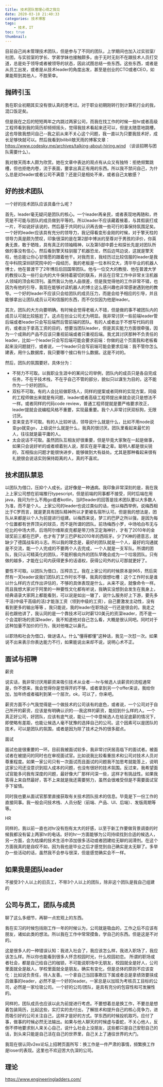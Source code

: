 ```yaml
---
title: 技术团队管理心得之我见
date: 2020-03-18 21:40:33
categories: 技术博客
tags:
    - 技术，IT
toc: true
thumbnail: 
---
```


​    目前自己尚未管理技术团队，但是参与了不同的团队，上学期间也加入过实验室/社团，与实验室的学长、学弟学妹也接触颇多。由于无时无刻不在跟技术人员打交道，总是处于领导或者被领导的状态，因此试图总结一些东西。这些东西，或者是从员工出发，或者是从技术leader的角度出发，甚至是创业的CTO或者CEO，如果能帮到其他人，不胜荣幸。

<!--more-->

## 抛砖引玉

我在职业初期其实没有很认真的思考过。对于职业初期刚转行到计算机行业的我，混口饭足矣。

但是我在之后的短短两年之内跳过两家公司，而我在找工作的时候一些hr或者高级工程师看到我的简历却频频摇头，觉得我技术看起来还可以，但是太随意地跳槽，这也导致我想问自己--我之前从来不关心这个问题，我一直以为只要我技术好，成长足够快就可以。然后我看到bilibili敖天雨的博客文章：https://www.codesky.me/archives/talking-about-hiring.wind （谈谈招聘与团队需要什么）。

我对敖天雨本人颇为欣赏。她在文章中表达的观点有从众又有独特：拒绝频繁跳槽，但也拒绝内卷，流于表面，要拿出真正有用的东西。所以我不禁问自己，为什么总是对leader或者公司不满意？还是只是相处不来，或者自己太敏感？



## 好的技术团队

一个好的技术团队应该具备什么呢？

首先，leader毫无疑问是团队的核心。一个leader再亲民，或者表现地再随和，终究是不可能与团队的成员做到平等的。所以leader不应该藏着掖着，与其假装打成一片，不如说好该说的，然后基于共同的认识再去做一些可行的事保持氛围足矣。一个好的leader应该具有充分的领导力，我记得看变形金刚的时候，对于擎天柱的领导力真是颇为赞叹，印象很深的是在第2部中博派的至尊对于男孩的评价，你英勇无畏，敢于牺牲，具有真正的领袖精神，以及第5部中爵士和探长先是对团队所做的事没有信心，然后看到擎天柱驯服了机器恐龙，然后边骂边说，这就是擎天柱，他总能让你心甘情愿的跟着他干。对我而言，我经历过比较信服的leader是我在中科院深圳研究院中的一段经历，我的老板是一位本科交大，清华毕业的机器人博士，他在普渡干了2年博后后回国带团队。他与一位交大的教授、他在普渡大学的教授以及一些行业内的大牛保持着密切的联系，并且在日常工作中非常关注机器人领域的顶会和顶刊。虽然我认为他人品很差，但是我觉得他的工作非常不错，也因为有他的引导，我现在能够对读机器人的博士这么感兴趣也非常感谢遇到他的教导。一个好的leader不应该只会给团队的成员压力，而是会给予相应的引导，并且能够拿出让团队成员认可和信服的东西，而不仅仅因为他是leader。

其次，团队的大方向要明确。有时候会觉得老板人不错，但是做的事不被团队内的成员认可就比较尴尬了。这点在创业公司尤为明显。我非常讨厌一些前端leader管后端或者leader只会写后端然后管前端的团队。有的人或者出于不想写代码的目的，或者出于拿高工资的目的，想要当团队leader，但是其实能力方面很牵强，因为一个成熟的产品不应该只重视前端或者只重视后端。我尤其讨厌那种不负责任的leader，比如一个leader只会写后端可能会要求前端：你做的这个页面我和老板看起来没问题就行，或者说，一个leader只会写前端可能会要求后端：我不管你怎么建表，用什么数据库，我只要哪个接口有什么数据。这是不对的。

然后，团队的氛围要好。具体分为：

- 不努力不可取。以我职业生涯中的某间公司举例，团队内的成员只是各自完成任务，不在乎技术栈，不在乎自己不管的部分，貌似只以谋生为目的，这不能作为一个好的团队。
- 双标不可取。有的人会比较做职场人，同样的提案或者同样的实现方案，同级的工程师做出来就是有问题，leader或者高级工程师提出来就会说只是想法不一样。或者同样的代码code  review，普通工程师提就是要严格要求改正，leader提就会说编程风格不重要，实现最重要。我个人非常讨厌双标狗，无限讨厌。
- 变来变去不可取。有的人比较听话，领导说什么就是什么，比如不用node说变go就变go，上级说什么就是什么，我真的很讨厌。团队里看起来最忙的人，往往就是最平庸的人。
- 太会说话不可取。虽然团队互相友好很重要，但是毕竟大家聚在一起是做事，如果只会说好听的或者顺着别人说，那实在是平庸之辈。聪明人都是很尖锐的，互相指出问题才能很快进步，能够做到大有益处。尤其是那种看起来很有礼貌很会说话实则保持距离的人，真的不喜欢。



## 技术团队禁忌

以团队为借口，压抑个人成长。这好像是一种通病。我印象非常深刻的是，我在我上上家公司想在前端推行typescript，但是前端的同事都不接受，同时后端在用java，我问为什么不用go或者kotlin，当时leader的回答是技术团队要以大多数人为准，而不是个人。上家公司的leader也说过类似的话，他以梅西举例，说梅西相比于C罗而言，就是更具有团队精神所以才更被名宿所认可。但是我的想法是，团队从来都是以个人为前提进行组建。以梅西来说，梦三的巴萨之所以强，是因为每个位置都有世界顶尖的球员，而不是所谓的团队。前场梅西小罗，中场哈白布无与伦比的中场大师，后场阿尔维斯皮克都是带刀侍卫定海神针，才有了2010年的金球奖前三都在巴萨，也才有了梦三巴萨和2010年的西班牙。少了K神的德意志，就缺少了德国战车的斗志。所以我的理念是，最好的团队就是一个人，最好的沟通就是不交流，能一个人完成的不要两个人去完成，一个人就是一支军队。所谓的团队，我只认可精英化的团队，不能积极向外的团队早晚会成为一个垃圾团队。只有做的越多，才能在公司内获得更多的话语权，获得公司外的认可那就更好了。

要性不可取。以团队为借口，压榨员工。我在上家公司的时候原本是965，然后突然有一天leader说我们团队的工作时长不够，我真的很想吐槽：这个工作时长是谁以什么样的方式作出评估的，不够的具体表现是什么，从来不说，就像命令一样。而且我想大家对于阿里的一种要性文化都有听说，我确实没想到会发生在我身上，经典语录大家网上都能看到，可以说是如出一辙了，说什么服务好上下游，要先多干活(中级干高级的活)才能涨工资（领到中级的工资），自己要激发主动性，没有看到更多的输出等等 。我只能说，我的leader在职场这一行还是很会的。我走之前也跟他讲了，我认同的是一个靠技术可以时薪120美元的资深leader，而不是一个会混职场的资深leader，我不知道他对自己怎么看，大概是很认同吧。同时对于这种加量不加价的行为，我对他嗤之以鼻孔。

以职场和社会为借口，做谜语人。什么"懂得都懂"这种话，我见一次怼一次。如果说不出来表示你表达能力不行，如果能说出来却不说，说明心术不正。



## 面试与招聘

薪资

说实话，我非常讨厌用薪资来吸引技术从业者---hr与候选人谈薪资的流程通常是，你不想来，我会觉得你是觉得开的不够，或者拿到另一个offer来谈，我给你加，加年终或者福利到某一个层次，ok，可以了，你来吧。

薪资方面不小气我觉得是一个做技术的公司该有的底色，或者说，一个公司对于自己所开的薪资，应该是有明确认识的---我这样的薪资，能招到什么样的人。一个真正好公司，好团队，应该有底气说，能让一个中意候选人在给足底薪的情况下，即使略有差距，也能让候选人毫不犹豫的选择自己的公司。这个因素可以是团队的技术，可以是团队的氛围，或者是因为除了技术之外的很多甜点。

面试

面试也是很重要的一环。目前我被面试较多，我非常讨厌居高临下的面试者。被面试者在被提问的同时也在审视面试官。比如说我比较看重技术和公司对技术人员对尊重程度。如果一家公司只有一次面试而且面试的问题我不加思考就能答上，说明这家公司还没意识到招人成本的问题，也没有很好的技术氛围。反过来，我希望面试官能多问我有深度的问题，最好像大厂那样问深一些，这样才有挑战性。如果我答得上来自然最好，答不上来就是我还需要努力，虽然会很难受但是不需要面试官手下留情。

同时我也要从面试官那里直接获取有关技术团队技术的信息。毕竟是下一份工作的直接同事。我一般会问技术栈、人员分配（前端、产品、UI、后端）、发版周期等等。

HR

同样的，我以前一直也对hr没有抱有太大的好感，以至于新工作要做背景调查的时候我都没有留上两家hr的电话。好的hr一方面能够为公司持续找到合适的候选人，另一方面，会为枯燥的技术生活中添加很多活动或者团建给无聊的润滑剂。在这个方面我真的是自叹不如，因为我也是毕业之后才感觉到自己确实是太无聊了。多举办一些活动的话，虽然我不会参与很深，但是感觉确实会不一样。



## 如果我是团队leader

不接受3个人以上的旧员工，不带3个人以上的团队，除非这个团队是我自己组建的



## 公司与员工，团队与成员

聊了这么多细节，再聊一点宏观上的东西。

我在实习的时候包括刚工作一年的时候认为，公司就是吸血的，工作之后不应该有朋友，诸如此类的想法。所以我在工作中常常摸鱼，学自己的东西。但是这是不对的。

这是很多人的一种错误认知：我进入社会了，我应该怎么样，我进入职场了，我应该怎么样。所以你也能看到很多人怀念校园时光，什么校园初恋。 所谓的职场或者社会，都是自己给自己的枷锁，不可能说职场中无朋友，校园就全是好人，公司里面就全是敌人，学校里面就全是朋友。确实有变化，但是总体的原则不应该变化：比如说负责任，待人友善。一个拿自己当回事欺压下属或者总是拿绩效要挟成员做事的leader，必然不是一个好的leader。一家总是以加班为考核员工目标的公司，必然是一家垃圾公司。一个好的公司/团队，是具有充分的包容性和可发展性的。

同样的，团队成员也应该以此为前提进行考虑。不要想着总是换工作，不要总是想着包装简历，比起这些，实打实的去付出，了解技术和提升自己的核心竞争力，进而吸引好的公司关注自己，这样才是好的方式。学东西的时候投机取巧，应付了事，做事的时候必然无法输出。如果与他人聊天的时候虚与委蛇，不关心他人，反倒不停地要求别人来关心自己，说什么社会上没朋友，这些都只是自己安慰自己的话，到头来只能是自己活在自己的世界里，自己关上了通往世界的大门。

我现在很认同v2ex论坛上招聘页面所写：换工作是一件严肃的事情，频繁换工作是loser的表现。这里也不欢迎苦大仇深的公司。



## 理论

https://www.engineeringladders.com/
